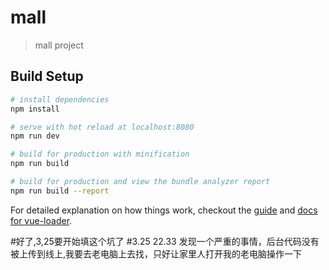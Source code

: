 # mall

> mall project

## Build Setup

``` bash
# install dependencies
npm install

# serve with hot reload at localhost:8080
npm run dev

# build for production with minification
npm run build

# build for production and view the bundle analyzer report
npm run build --report
```

For detailed explanation on how things work, checkout the [guide](http://vuejs-templates.github.io/webpack/) and [docs for vue-loader](http://vuejs.github.io/vue-loader).


#好了,3,25要开始填这个坑了
#3.25 22.33 发现一个严重的事情，后台代码没有被上传到线上,我要去老电脑上去找，只好让家里人打开我的老电脑操作一下